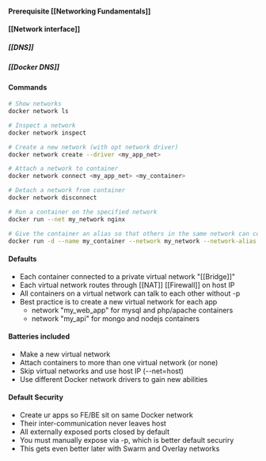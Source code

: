 
#### Prerequisite [[Networking Fundamentals]]
#### [[Network interface]]

##### [[DNS]]

##### [[Docker DNS]]

#### Commands
```bash
# Show networks
docker network ls

# Inspect a network
docker network inspect

# Create a new network (with opt network driver)
docker network create --driver <my_app_net>

# Attach a network to container
docker network connect <my_app_net> <my_container>

# Detach a network from container
docker network disconnect

# Run a container on the specified network
docker run --net my_network nginx

# Give the container an alias so that others in the same network can connect to it via this alias
docker run -d --name my_container --network my_network --network-alias my_alias nginx

```

#### Defaults
- Each container connected to a private virtual network "[[Bridge]]"
- Each virtual network routes through [[NAT]] [[Firewall]] on host IP
- All containers on a virtual network can talk to each other without -p
- Best practice is to create a new virtual network for each app
	- network "my_web_app" for mysql and php/apache containers
	- network "my_api" for mongo and nodejs containers

#### Batteries included
- Make a new virtual network
- Attach containers to more than one virtual network (or none) 
- Skip virtual networks and use host IP (--net=host)
- Use different Docker network drivers to gain new abilities

#### Default Security
- Create ur apps so FE/BE sit on same Docker network
- Their inter-communication never leaves host
- All externally exposed ports closed by default
- You must manually expose via -p, which is better default securiry
- This gets even better later with Swarm and Overlay networks